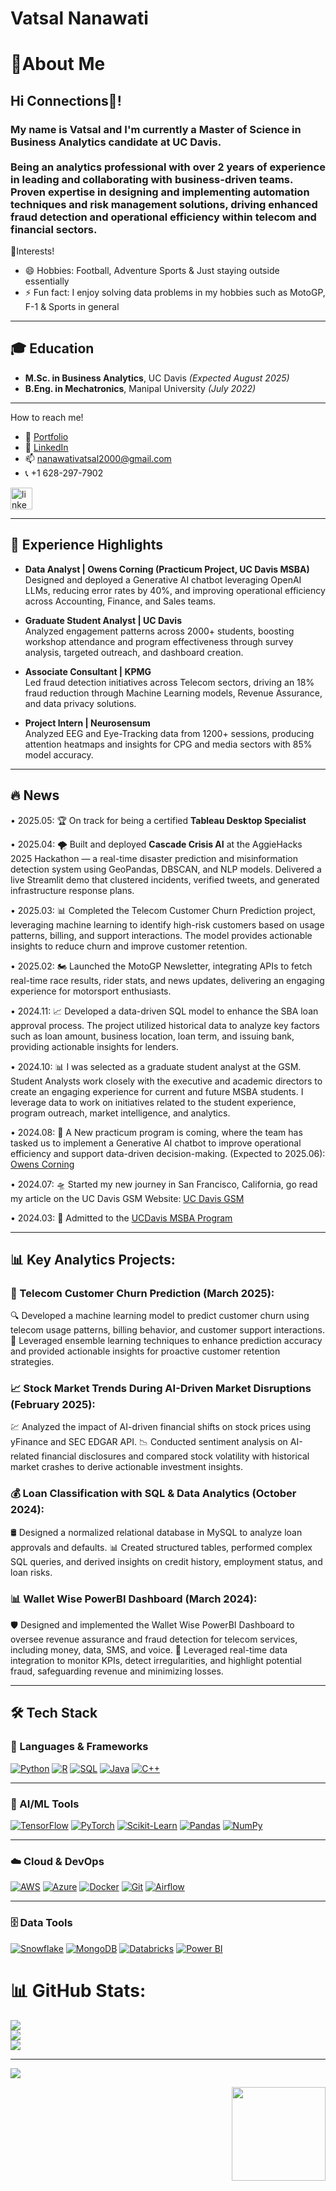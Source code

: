 <h1 align="left"> Vatsal Nanawati</h1>
<h1 align="left"> 👦About Me</h1>
<h2 align="left">Hi Connections👋! </h2>

  
<h3>My name is Vatsal and I'm currently a Master of Science in Business Analytics candidate at UC Davis.  <br><br> Being an analytics professional with over 2 years of experience in leading and collaborating with business-driven teams. <br>Proven expertise in designing and implementing automation techniques and risk management solutions, driving enhanced fraud detection and operational efficiency within telecom and financial sectors.</h3>

🌟Interests!
- 😄 Hobbies: Football, Adventure Sports & Just staying outside essentially
- ⚡ Fun fact: I enjoy solving data problems in my hobbies such as MotoGP, F-1 & Sports in general
  
--- 
## 🎓 Education

- **M.Sc. in Business Analytics**, UC Davis *(Expected August 2025)*
- **B.Eng. in Mechatronics**, Manipal University *(July 2022)*

---
How to reach me!
- 👕 [Portfolio](https://vatsalnanawati.github.io/)
- 🔗 [LinkedIn](https://www.linkedin.com/in/vatsalnanawati)
- 📫 nanawativatsal2000@gmail.com
- 📞 +1 628-297-7902

<div align="left">
  <a href="https://www.linkedin.com/in/vatsalnanawati/" target="_blank">
    <img src="https://img.shields.io/static/v1?message=LinkedIn&logo=linkedin&label=&color=0077B5&logoColor=white&labelColor=&style=for-the-badge" height="35" alt="linkedin logo"  />
  </a>
</div>

---
## 💼 Experience Highlights

- **Data Analyst | Owens Corning (Practicum Project, UC Davis MSBA)**  
  Designed and deployed a Generative AI chatbot leveraging OpenAI LLMs, reducing error rates by 40%, and improving operational efficiency across Accounting, Finance, and Sales teams.

- **Graduate Student Analyst | UC Davis**  
  Analyzed engagement patterns across 2000+ students, boosting workshop attendance and program effectiveness through survey analysis, targeted outreach, and dashboard creation.

- **Associate Consultant | KPMG**  
  Led fraud detection initiatives across Telecom sectors, driving an 18% fraud reduction through Machine Learning models, Revenue Assurance, and data privacy solutions.

- **Project Intern | Neurosensum**  
  Analyzed EEG and Eye-Tracking data from 1200+ sessions, producing attention heatmaps and insights for CPG and media sectors with 85% model accuracy.
---
## 🔥 News

• 2025.05: 🏆 On track for being a certified **Tableau Desktop Specialist**

• 2025.04: 🌪️ Built and deployed **Cascade Crisis AI** at the AggieHacks 2025 Hackathon — a real-time disaster prediction and misinformation detection system using GeoPandas, DBSCAN, and NLP models. Delivered a live Streamlit demo that clustered incidents, verified tweets, and generated infrastructure response plans.

• 2025.03: 📊 Completed the Telecom Customer Churn Prediction project, leveraging machine learning to identify high-risk customers based on usage patterns, billing, and support interactions. The model provides actionable insights to reduce churn and improve customer retention.

• 2025.02: 🏍️ Launched the MotoGP Newsletter, integrating APIs to fetch real-time race results, rider stats, and news updates, delivering an engaging experience for motorsport enthusiasts.

• 2024.11: 📈 Developed a data-driven SQL model to enhance the SBA loan approval process. The project utilized historical data to analyze key factors such as loan amount, business location, loan term, and issuing bank, providing actionable insights for lenders.

• 2024.10: 📊 I was selected as a graduate student analyst at the GSM. Student Analysts work closely with the executive and academic directors to create an engaging experience for current and future MSBA students. I leverage data to work on initiatives related to the student experience, program outreach, market intelligence, and analytics.

• 2024.08: 🚩 A New practicum program is coming, where the team has tasked us to implement a Generative AI chatbot to improve operational efficiency and support data-driven decision-making. (Expected to 2025.06): [Owens Corning](https://www.owenscorning.com/en-us)

• 2024.07: 🛸 Started my new journey in San Francisco, California, go read my article on the UC Davis GSM Website: [UC Davis GSM](https://gsm.ucdavis.edu/blog/creating-community-my-journey-international-msba-student)

• 2024.03: 🎉 Admitted to the [UCDavis MSBA Program](https://gsm.ucdavis.edu/master-science-business-analytics-msba)

---

<h2 align="left">📊 Key Analytics Projects: </h2>

<h3 align="left">📡 Telecom Customer Churn Prediction (March 2025):</h3>
<p>🔍 Developed a machine learning model to predict customer churn using telecom usage patterns, billing behavior, and customer support interactions. 🚀 Leveraged ensemble learning techniques to enhance prediction accuracy and provided actionable insights for proactive customer retention strategies.</p>

<h3 align="left">📈 Stock Market Trends During AI-Driven Market Disruptions (February 2025):</h3>
<p>💹 Analyzed the impact of AI-driven financial shifts on stock prices using yFinance and SEC EDGAR API. 📉 Conducted sentiment analysis on AI-related financial disclosures and compared stock volatility with historical market crashes to derive actionable investment insights.</p>

<h3 align="left">💰 Loan Classification with SQL & Data Analytics (October 2024):</h3>
<p>🛢️ Designed a normalized relational database in MySQL to analyze loan approvals and defaults. 📊 Created structured tables, performed complex SQL queries, and derived insights on credit history, employment status, and loan risks.</p>

<h3 align="left">📊 Wallet Wise PowerBI Dashboard (March 2024):</h3>
<p>🛡️ Designed and implemented the Wallet Wise PowerBI Dashboard to oversee revenue assurance and fraud detection for telecom services, including money, data, SMS, and voice. 🔎 Leveraged real-time data integration to monitor KPIs, detect irregularities, and highlight potential fraud, safeguarding revenue and minimizing losses.</p>

---
## 🛠️ Tech Stack

### 🔗 Languages & Frameworks
[![Python](https://img.shields.io/badge/Python-3776AB?style=for-the-badge&logo=python&logoColor=white)](#)
[![R](https://img.shields.io/badge/R-276DC3?style=for-the-badge&logo=r&logoColor=white)](#)
[![SQL](https://img.shields.io/badge/SQL-4479A1?style=for-the-badge&logo=postgresql&logoColor=white)](#)
[![Java](https://img.shields.io/badge/Java-ED8B00?style=for-the-badge&logo=java&logoColor=white)](#)
[![C++](https://img.shields.io/badge/C++-00599C?style=for-the-badge&logo=c%2B%2B&logoColor=white)](#)

---

### 🧠 AI/ML Tools
[![TensorFlow](https://img.shields.io/badge/TensorFlow-FF6F00?style=for-the-badge&logo=tensorflow&logoColor=white)](#)
[![PyTorch](https://img.shields.io/badge/PyTorch-EE4C2C?style=for-the-badge&logo=pytorch&logoColor=white)](#)
[![Scikit-Learn](https://img.shields.io/badge/Scikit--Learn-F7931E?style=for-the-badge&logo=scikit-learn&logoColor=white)](#)
[![Pandas](https://img.shields.io/badge/Pandas-150458?style=for-the-badge&logo=pandas&logoColor=white)](#)
[![NumPy](https://img.shields.io/badge/NumPy-013243?style=for-the-badge&logo=numpy&logoColor=white)](#)

---

### ☁️ Cloud & DevOps
[![AWS](https://img.shields.io/badge/AWS-232F3E?style=for-the-badge&logo=amazon-aws&logoColor=white)](#)
[![Azure](https://img.shields.io/badge/Azure-0078D4?style=for-the-badge&logo=microsoft-azure&logoColor=white)](#)
[![Docker](https://img.shields.io/badge/Docker-2496ED?style=for-the-badge&logo=docker&logoColor=white)](#)
[![Git](https://img.shields.io/badge/Git-F05032?style=for-the-badge&logo=git&logoColor=white)](#)
[![Airflow](https://img.shields.io/badge/Airflow-017CEE?style=for-the-badge&logo=apache-airflow&logoColor=white)](#)

---

### 🗄️ Data Tools
[![Snowflake](https://img.shields.io/badge/Snowflake-56B9EB?style=for-the-badge&logo=snowflake&logoColor=white)](#)
[![MongoDB](https://img.shields.io/badge/MongoDB-47A248?style=for-the-badge&logo=mongodb&logoColor=white)](#)
[![Databricks](https://img.shields.io/badge/Databricks-FF3621?style=for-the-badge&logo=databricks&logoColor=white)](#)
[![Power BI](https://img.shields.io/badge/Power%20BI-F2C811?style=for-the-badge&logo=power-bi&logoColor=black)](#)

# 📊 GitHub Stats:
![](https://github-readme-stats.vercel.app/api?username=vatsalnanawati&theme=dark&hide_border=false&include_all_commits=false&count_private=false)<br/>
![](https://github-readme-streak-stats.herokuapp.com/?user=vatsalnanawati&theme=dark&hide_border=false)<br/>
![](https://github-readme-stats.vercel.app/api/top-langs/?username=vatsalnanawati&theme=dark&hide_border=false&include_all_commits=false&count_private=false&layout=compact)

---
[![](https://visitcount.itsvg.in/api?id=vatsalnanawati&icon=0&color=0)](https://visitcount.itsvg.in)



<img align="right" height="150" src="https://i.imgflip.com/65efzo.gif"  />

###

<br clear="both">



